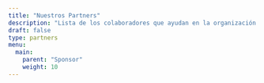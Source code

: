 ```yaml
---
title: "Nuestros Partners"
description: "Lista de los colaboradores que ayudan en la organización de este evento geospacial FOSS."
draft: false
type: partners
menu:
  main:
    parent: "Sponsor"
    weight: 10
---
```



